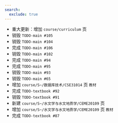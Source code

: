 ```yaml
---
search:
  exclude: true
---
```


- 重大更新：增加 `course/curriculum` 页
- 销毁 `TODO-main #105`
- 销毁 `TODO-main #104`
- 完成 `TODO-main #106`
- 销毁 `TODO-main #102`
- 完成 `TODO-main #94`
- 完成 `TODO-main #95`
- 销毁 `TODO-main #93`
- 销毁 `TODO-main #65`
- 增加 `course/S~/数据库技术/CSE31014` 页 `教材`
- 完成 `TODO-textbook #92`
- 销毁 `TODO-textbook #91`
- 新建 `course/S~/水文学与水文地质学/CEME20109` 页
- 增加 `course/S~/水文学与水文地质学/CEME20109` 页 `教材`
- 完成 `TODO-textbook #87`